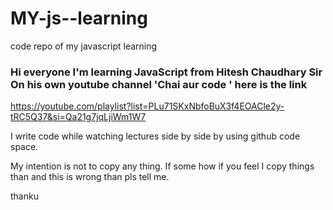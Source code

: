 # MY-js--learning
code repo of my javascript learning

### Hi everyone I'm learning JavaScript from Hitesh Chaudhary Sir On his own youtube channel 'Chai aur code ' here is the link 
https://youtube.com/playlist?list=PLu71SKxNbfoBuX3f4EOACle2y-tRC5Q37&si=Qa21g7jqLjiWm1W7

I write code while watching lectures side by side by using github code space. 

My intention is not to copy any thing. If some how if you feel I copy things than and this is wrong than pls tell me.

thanku



